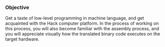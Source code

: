 ### Objective

Get a taste of low-level programming in machine language, and get acquainted
with the Hack computer platform. In the process of working on this process,
you will also become familiar with the assembly process, and you will appreciate
visually how the translated binary code executes on the target hardware.
